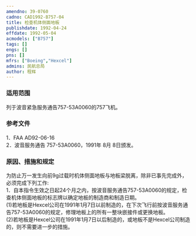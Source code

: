 ```yaml
---
amendno: 39-0760  
cadno: CAD1992-B757-04  
title: 检查机体侧面地板  
publishdate: 1992-04-24  
effdate: 1992-05-04  
acmodels: ["B757"]  
tags: []  
engs: []  
pns: []  
mfrs: ["Boeing","Hexcel"]  
admins: 民航总局  
author: 程辉  
---
```

  
### 适用范围  
列于波音紧急服务通告757-53A0060的757飞机。  
  
<!--more-->  
### 参考文件  
1．FAA AD92-06-16  
2．波音服务通告 757-53A0060，1991年 8月 8日颁发。  
  
### 原因、措施和规定     
为防止万一发生向前9g过载时机体侧面地板与地板梁脱离，除非已事先完成外，必须完成下列工作:  
1．自本指令生效之日起24个月之内，按波音服务通告757-53A0060的规定，检查机体侧面地板的标志牌以确定地板的制造商和制造日期。  
      (1)若地板是Hexcel公司在1991年1月7日以前制造的，在下次飞行前按波音服务通告757-53A0060的规定，修理地板上的所有一整块嵌接件或更换地板。  
      (2)若地板是Hexcel公司在1991年1月7日以后制造的，或地板不是Hexcel公司制造的，则不需要进一步的措施。  
  
